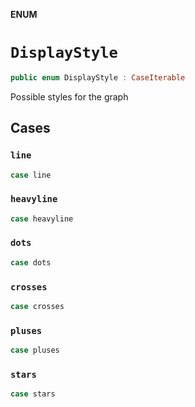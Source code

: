 **ENUM**

# `DisplayStyle`

```swift
public enum DisplayStyle : CaseIterable
```

Possible styles for the graph

## Cases
### `line`

```swift
case line
```

### `heavyline`

```swift
case heavyline
```

### `dots`

```swift
case dots
```

### `crosses`

```swift
case crosses
```

### `pluses`

```swift
case pluses
```

### `stars`

```swift
case stars
```
